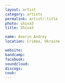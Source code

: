 ```yaml
---
layout: artist
category: artists
permalink: artist/:title
photo: shiva3
title: Shiva3

name: Averin Andrey
location: Crimea, Ukraine

website: 
bandcamp: 
facebook: 
soundcloud: 
discogs: 
coub: 
---
```

